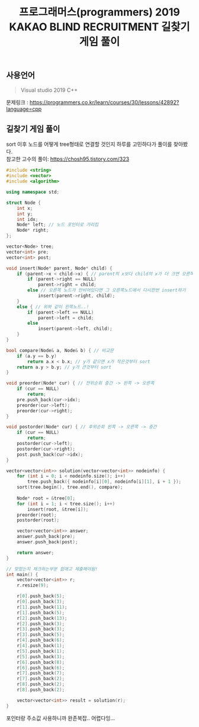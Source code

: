 ﻿---
title: "프로그래머스(programmers) 2019 KAKAO BLIND RECRUITMENT 길찾기 게임 풀이"
categories: Algorithm
comments: true
---

## 사용언어
 > Visual studio 2019 C++  

문제링크 : <https://programmers.co.kr/learn/courses/30/lessons/42892?language=cpp>

## 길찾기 게임 풀이
sort 이후 노드를 어떻게 tree형태로 연결할 것인지 하루를 고민하다가 풀이를 찾아봤다.  
참고한 고수의 풀이: <https://chosh95.tistory.com/323>  

```c++
#include <string>
#include <vector>
#include <algorithm>

using namespace std;

struct Node {
	int x;
	int y;
	int idx;
	Node* left; // 노드 포인터로 가리킴
	Node* right;
};

vector<Node> tree;
vector<int> pre;
vector<int> post;

void insert(Node* parent, Node* child) {
	if (parent->x < child->x) { // parent의 x보다 child의 x가 더 크면 오른쪽 노드에 위치
		if (parent->right == NULL) 
			parent->right = child;
		else // 오른쪽 노드가 안비어있다면 그 오른쪽노드에서 다시한번 insert하기
			insert(parent->right, child);
	}
	else { // 위와 같이 왼쪽노드..!
		if (parent->left == NULL)
			parent->left = child;
		else
			insert(parent->left, child);
	}
}

bool compare(Node& a, Node& b) { // 비교문
	if (a.y == b.y)
		return a.x < b.x; // y가 같으면 x가 작은것부터 sort
	return a.y > b.y; // y가 큰것부터 sort
}

void preorder(Node* cur) { // 전위순회 중간 -> 왼쪽 -> 오른쪽
	if (cur == NULL)
		return;
	pre.push_back(cur->idx);  
	preorder(cur->left);
	preorder(cur->right);
}

void postorder(Node* cur) { // 후위순회 왼쪽 -> 오른쪽 -> 중간
	if (cur == NULL)
		return;
	postorder(cur->left);
	postorder(cur->right);
	post.push_back(cur->idx);
}

vector<vector<int>> solution(vector<vector<int>> nodeinfo) {
	for (int i = 0; i < nodeinfo.size(); i++)
		tree.push_back({ nodeinfo[i][0], nodeinfo[i][1], i + 1 });
	sort(tree.begin(), tree.end(), compare);
	
	Node* root = &tree[0];
	for (int i = 1; i < tree.size(); i++)
		insert(root, &tree[i]);
	preorder(root);
	postorder(root);

	vector<vector<int>> answer;
	answer.push_back(pre);
	answer.push_back(post);

	return answer;
}

// 맞았는지 체크하는부분 없애고 제출해야됨!
int main() {
	vector<vector<int>> r;
	r.resize(9);

	r[0].push_back(5);
	r[0].push_back(3);
	r[1].push_back(11);
	r[1].push_back(5);
	r[2].push_back(13);
	r[2].push_back(3);
	r[3].push_back(3);
	r[3].push_back(5);
	r[4].push_back(6);
	r[4].push_back(1);
	r[5].push_back(1);
	r[5].push_back(3);
	r[6].push_back(8);
	r[6].push_back(6);
	r[7].push_back(7);
	r[7].push_back(2);
	r[8].push_back(2);
	r[8].push_back(2);

	vector<vector<int>> result = solution(r);
}
```

포인터랑 주소값 사용하니까 완존복잡.. 어렵다잉...